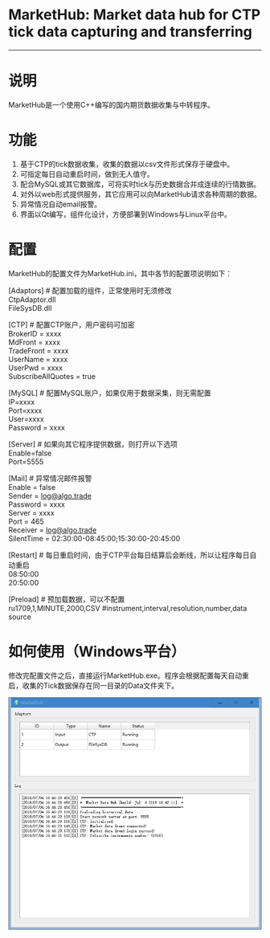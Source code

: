 # MarketHub: Market data hub for CTP tick data capturing and transferring
---
# 说明
MarketHub是一个使用C++编写的国内期货数据收集与中转程序。

# 功能
1. 基于CTP的tick数据收集，收集的数据以csv文件形式保存于硬盘中。
2. 可指定每日自动重启时间，做到无人值守。
3. 配合MySQL或其它数据库，可将实时tick与历史数据合并成连续的行情数据。
4. 对外以web形式提供服务，其它应用可以向MarketHub请求各种周期的数据。
5. 异常情况自动email报警。
6. 界面以Qt编写，组件化设计，方便部署到Windows与Linux平台中。

# 配置
MarketHub的配置文件为MarketHub.ini，其中各节的配置项说明如下：  
  

[Adaptors]   # 配置加载的组件，正常使用时无须修改  
CtpAdaptor.dll  
FileSysDB.dll

[CTP]    # 配置CTP账户，用户密码可加密  
BrokerID = xxxx  
MdFront = xxxx  
TradeFront = xxxx  
UserName = xxxx  
UserPwd = xxxx  
SubscribeAllQuotes = true  
  
[MySQL]  # 配置MySQL账户，如果仅用于数据采集，则无需配置  
IP=xxxx  
Port=xxxx  
User=xxxx  
Password = xxxx  
  
[Server]  # 如果向其它程序提供数据，则打开以下选项  
Enable=false  
Port=5555  
  
[Mail]  # 异常情况邮件报警  
Enable = false  
Sender = log@algo.trade  
Password = xxxx  
Server = xxxx  
Port = 465  
Receiver = log@algo.trade  
SilentTime = 02:30:00-08:45:00;15:30:00-20:45:00  

[Restart]  # 每日重启时间，由于CTP平台每日结算后会断线，所以让程序每日自动重启  
08:50:00    
20:50:00  

[Preload]  # 预加载数据，可以不配置  
ru1709,1,MINUTE,2000,CSV #instrument,interval,resolution,number,data source  

# 如何使用（Windows平台）
 修改完配置文件之后，直接运行MarketHub.exe。程序会根据配置每天自动重启，收集的Tick数据保存在同一目录的Data文件夹下。  

![](Doc/MarketHub.png)  